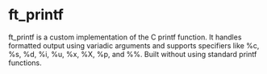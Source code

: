 # ft_printf
ft_printf is a custom implementation of the C printf function. It handles formatted output using variadic arguments and supports specifiers like %c, %s, %d, %i, %u, %x, %X, %p, and %%. Built without using standard printf functions.
